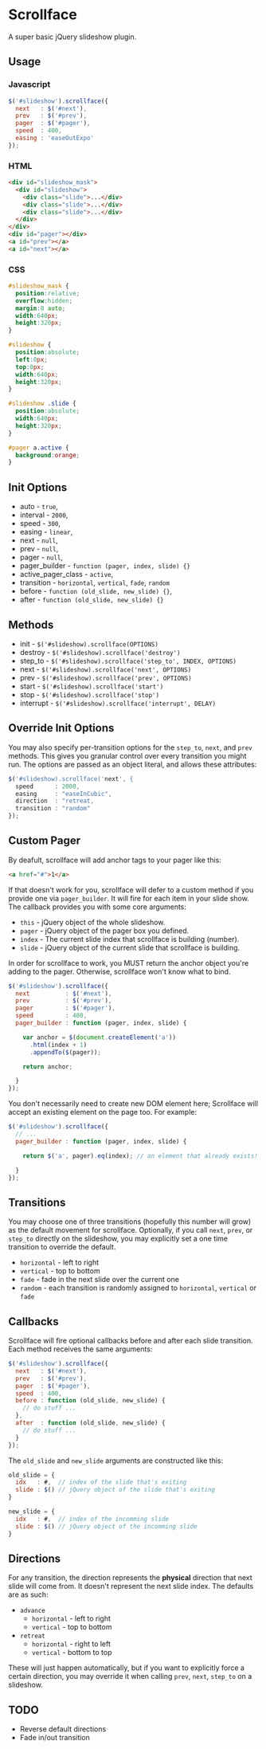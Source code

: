 # Scrollface

A super basic jQuery slideshow plugin.

## Usage

### Javascript

```js
$('#slideshow').scrollface({
  next   : $('#next'),
  prev   : $('#prev'),
  pager  : $('#pager'),
  speed  : 400,
  easing : 'easeOutExpo'
});
```

### HTML

```html
<div id="slideshow_mask">
  <div id="slideshow">
    <div class="slide">...</div>
    <div class="slide">...</div>
    <div class="slide">...</div>
  </div>
</div>
<div id="pager"></div>
<a id="prev"></a>
<a id="next"></a>
```
### CSS

```css
#slideshow_mask {
  position:relative;
  overflow:hidden;
  margin:0 auto;
  width:640px;
  height:320px;
}

#slideshow {
  position:absolute;
  left:0px;
  top:0px;
  width:640px;
  height:320px;
}

#slideshow .slide {
  position:absolute;
  width:640px;
  height:320px;
}

#pager a.active {
  background:orange;
}

```

## Init Options

* auto               - `true`,
* interval           - `2000`,
* speed              - `300`,
* easing             - `linear`,
* next               - `null`,
* prev               - `null`,
* pager              - `null`,
* pager_builder      - `function (pager, index, slide) {}`
* active_pager_class - `active`,
* transition         - `horizontal`, `vertical`, `fade`, `random`
* before             - `function (old_slide, new_slide) {}`,
* after              - `function (old_slide, new_slide) {}`

## Methods

* init      - `$('#slideshow).scrollface(OPTIONS)`
* destroy   - `$('#slideshow).scrollface('destroy')`
* step_to   - `$('#slideshow).scrollface('step_to', INDEX, OPTIONS)`
* next      - `$('#slideshow).scrollface('next', OPTIONS)`
* prev      - `$('#slideshow).scrollface('prev', OPTIONS)`
* start     - `$('#slideshow).scrollface('start')`
* stop      - `$('#slideshow).scrollface('stop')`
* interrupt - `$('#slideshow).scrollface('interrupt', DELAY)`

## Override Init Options

You may also specify per-transition options for the `step_to`, `next`, and `prev` methods. This gives you granular control over every transition you might run. The options are passed as an object literal, and allows these attributes:

```js
$('#slideshow).scrollface('next', {
  speed      : 2000,
  easing     : "easeInCubic",
  direction  : "retreat,
  transition : "random"
});
```

## Custom Pager

By deafult, scrollface will add anchor tags to your pager like this:

```html
<a href="#">1</a>
```

If that doesn't work for you, scrollface will defer to a custom method if you provide one via `pager_builder`. It will fire for each item in your slide show. The callback provides you with some core arguments:

* `this` - jQuery object of the whole slideshow.
* `pager` - jQuery object of the pager box you defined.
* `index` - The current slide index that scrollface is building (number).
* `slide` - jQuery object of the current slide that scrollface is building.

In order for scrollface to work, you MUST return the anchor object you're adding to the pager. Otherwise, scrollface won't know what to bind.

```js
$('#slideshow').scrollface({
  next          : $('#next'),
  prev          : $('#prev'),
  pager         : $('#pager'),
  speed         : 400,
  pager_builder : function (pager, index, slide) {

    var anchor = $(document.createElement('a'))
      .html(index + 1)
      .appendTo($(pager));

    return anchor;

  }
});
```

You don't necessarily need to create new DOM element here; Scrollface will accept an existing element on the page too. For example:

```js
$('#slideshow').scrollface({
  // ...
  pager_builder : function (pager, index, slide) {

    return $('a', pager).eq(index); // an element that already exists!

  }
});
```

## Transitions

You may choose one of three transitions (hopefully this number will grow) as the default movement for scrollface. Optionally, if you call `next`, `prev`, or `step_to` directly on the slideshow, you may explicitly set a one time transition to override the default.

* `horizontal` - left to right
* `vertical` - top to bottom
* `fade` - fade in the next slide over the current one
* `random` - each transition is randomly assigned to `horizontal`, `vertical` or `fade`

## Callbacks

Scrollface will fire optional callbacks before and after each slide transition. Each method receives the same arguments:

```js
$('#slideshow').scrollface({
  next   : $('#next'),
  prev   : $('#prev'),
  pager  : $('#pager'),
  speed  : 400,
  before : function (old_slide, new_slide) {
    // do stuff ...
  },
  after  : function (old_slide, new_slide) {
    // do stuff ...
  }
});
```

The `old_slide` and `new_slide` arguments are constructed like this:

```js
old_slide = {
  idx   : #,  // index of the slide that's exiting
  slide : $() // jQuery object of the slide that's exiting
}

new_slide = {
  idx   : #,  // index of the incomming slide
  slide : $() // jQuery object of the incomming slide
}
```

## Directions

For any transition, the direction represents the **physical** direction that next slide will come from. It doesn't represent the next slide index. The defaults are as such:

* `advance`
  * `horizontal` - left to right
  * `vertical` - top to bottom
* `retreat`
  * `horizontal` - right to left
  * `vertical` - bottom to top

These will just happen automatically, but if you want to explicitly force a certain direction, you may override it when calling `prev`, `next`, `step_to` on a slideshow.

## TODO

* Reverse default directions
* Fade in/out transition